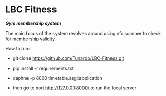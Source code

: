 # LBC Fitness

***Gym membership system***

The main focus of the system revolves around using nfc scanner to check for membership validity

How to run:

- git clone https://github.com/Tunardo/LBC-Fitness.git

- pip install -r requirements.txt

- daphne -p 8000 timetable.asgi:application

- then go to port http://127.0.0.1:8000/ to run the local server

